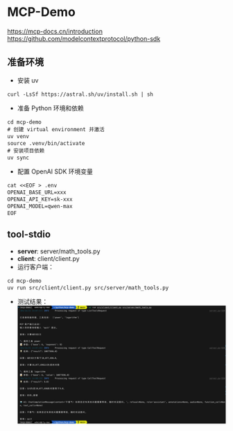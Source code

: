 # MCP-Demo
https://mcp-docs.cn/introduction
https://github.com/modelcontextprotocol/python-sdk

## 准备环境
* 安装 uv
```shell
curl -LsSf https://astral.sh/uv/install.sh | sh
```

* 准备 Python 环境和依赖
```shell
cd mcp-demo
# 创建 virtual environment 并激活
uv venv
source .venv/bin/activate
# 安装项目依赖
uv sync
```
* 配置 OpenAI SDK 环境变量
```shell
cat <<EOF > .env
OPENAI_BASE_URL=xxx
OPENAI_API_KEY=sk-xxx
OPENAI_MODEL=qwen-max
EOF
```

## tool-stdio
* **server**: server/math_tools.py
* **client**: client/client.py
* 运行客户端：
```shell
cd mcp-demo
uv run src/client/client.py src/server/math_tools.py
```
* 测试结果：
![alt text](resource/image/tool_stdio.png)
